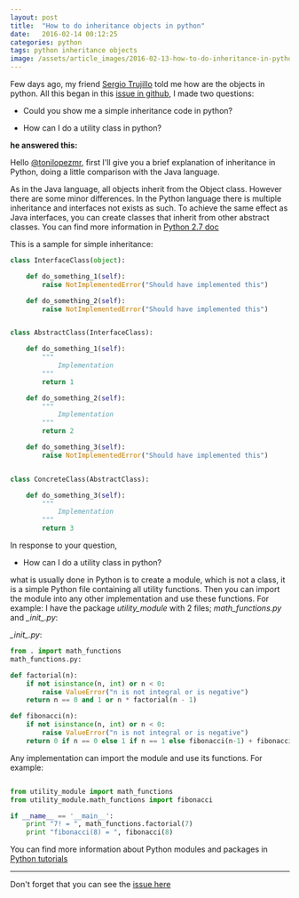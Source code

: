 ```yaml
---
layout: post
title:  "How to do inheritance objects in python"
date:   2016-02-14 00:12:25
categories: python
tags: python inheritance objects
image: /assets/article_images/2016-02-13-how-to-do-inheritance-in-python/python-programming.jpg
---
```


Few days ago, my friend [Sergio Trujillo][4] told me how are the objects in python. All this began in this [issue in github][1], I made two questions:

- Could you show me a simple inheritance code in python?

- How can I do a utility class in python?

**he answered this:**

Hello [@tonilopezmr][3], first I'll give you a brief explanation of inheritance in Python, doing a little comparison with the Java language.

As in the Java language, all objects inherit from the Object class. However there are some minor differences. In the Python language there is multiple inheritance and interfaces not exists as such. To achieve the same effect as Java interfaces, you can create classes that inherit from other abstract classes. You can find more information in [Python 2.7 doc][2]

This is a sample for simple inheritance:

```python
class InterfaceClass(object):

    def do_something_1(self):
        raise NotImplementedError("Should have implemented this")

    def do_something_2(self):
        raise NotImplementedError("Should have implemented this")


class AbstractClass(InterfaceClass):

    def do_something_1(self):
        """
            Implementation
        """
        return 1

    def do_something_2(self):
        """
            Implementation
        """
        return 2

    def do_something_3(self):
        raise NotImplementedError("Should have implemented this")


class ConcreteClass(AbstractClass):

    def do_something_3(self):
        """
            Implementation
        """
        return 3
```

In response to your question,

- How can I do a utility class in python?

what is usually done in Python is to create a module, which is not a class, it is a simple Python file containing all utility functions. Then you can import the module into any other implementation and use these functions. For example:
I have the package *utility\_module* with 2 files; *math\_functions.py* and *\__init\__.py*:

*\__init\__.py*:

```python
from . import math_functions
math_functions.py:

def factorial(n):
    if not isinstance(n, int) or n < 0:
        raise ValueError("n is not integral or is negative")
    return n == 0 and 1 or n * factorial(n - 1)

def fibonacci(n):
    if not isinstance(n, int) or n < 0:
        raise ValueError("n is not integral or is negative")
    return 0 if n == 0 else 1 if n == 1 else fibonacci(n-1) + fibonacci(n-2)
```

Any implementation can import the module and use its functions. For example:

```python

from utility_module import math_functions
from utility_module.math_functions import fibonacci

if __name__ == '__main__':
    print "7! = ", math_functions.factorial(7)
    print "fibonacci(8) = ", fibonacci(8)
```

You can find more information about Python modules and packages in [Python tutorials][5]

-----------------------

Don't forget that you can see the [issue here][1]

[1]: https://github.com/srgtrujillo/python-poo/issues/1
[2]: https://docs.python.org/2.7/tutorial/classes.html#inheritance
[3]: https://github.com/tonilopezmr
[4]: https://twitter.com/srgtrujillo
[5]: https://docs.python.org/2/tutorial/modules.html
